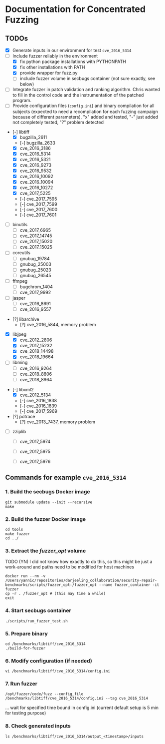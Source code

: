 # Documentation for Concentrated Fuzzing

## TODOs
- [X] Generate inputs in our environment for test `cve_2016_5314`
- [ ] Include fuzzer reliably in the environment
	- [X] fix python package installations with PYTHONPATH
 	- [X] fix other installations with PATH
 	- [X] provide wrapper for fuzz.py
 	- [ ] include fuzzer volume in secbugs container (not sure exactly, see below)
- [ ] Integrate fuzzer in patch validation and ranking algorithm. Chris wanted to fill in the control code and the instrumentation of the patched program.
- [ ] Provide configuration files (`config.ini`) and binary compilation for all subjects (expected to need a recompilation for each fuzzing campaign because of different parameters), "x" added and tested, "-" just added not completely tested, "?" problem detected
- [-] libtiff
	- [X] bugzilla_2611
	- [-] bugzilla_2633
	- [X] cve_2016_3186
	- [X] cve_2016_5314
	- [X] cve_2016_5321
	- [X] cve_2016_9273
	- [X] cve_2016_9532
	- [X] cve_2016_10092
	- [X] cve_2016_10094
	- [X] cve_2016_10272
	- [X] cve_2017_5225
	- [-] cve_2017_7595
	- [-] cve_2017_7599
	- [-] cve_2017_7600
	- [-] cve_2017_7601
- [ ] binutils
	- [ ] cve_2017_6965
	- [ ] cve_2017_14745
	- [ ] cve_2017_15020
	- [ ] cve_2017_15025
- [ ] coreutils
	- [ ] gnubug_19784
	- [ ] gnubug_25003
	- [ ] gnubug_25023
	- [ ] gnubug_26545
- [ ] ffmpeg
	- [ ] bugchrom_1404
	- [ ] cve_2017_9992
- [ ] jasper
	- [ ] cve_2016_8691
	- [ ] cve_2016_9557
- [?] libarchive
	- [?] cve_2016_5844, memory problem
- [X] libjpeg
	- [X] cve_2012_2806
	- [X] cve_2017_15232
	- [X] cve_2018_14498
	- [X] cve_2018_19664
- [ ] libming
	- [ ] cve_2016_9264
	- [ ] cve_2018_8806
	- [ ] cve_2018_8964
- [-] libxml2
	- [X] cve_2012_5134
	- [-] cve_2016_1838
	- [-] cve_2016_1839
	- [-] cve_2017_5969
- [?] potrace
	- [?] cve_2013_7437, memory problem
- [ ] zziplib
	- [ ] cve_2017_5974
	- [ ] cve_2017_5975
	- [ ] cve_2017_5976


## Commands for example `cve_2016_5314`


### 1. Build the secbugs Docker image

```
git submodule update --init --recursive
make
```


### 2. Build the fuzzer Docker image

```
cd tools
make fuzzer
cd ../
```


### 3. Extract the *fuzzer_opt* volume

TODO (YN) I did not know how exactly to do this, so this might be just a work-around and paths need to be modified for host machines

```
docker run --rm -v /Users/yannic/repositories/darjeeling_collaboration/security-repair-benchmarks/scripts/fuzzer_opt:/fuzzer_opt --name fuzzer_container -it fuzzer
cp -r . /fuzzer_opt # (this may time a while)
exit
```


### 4. Start secbugs container

```
./scripts/run_fuzzer_test.sh
```


### 5. Prepare binary

```
cd /benchmarks/libtiff/cve_2016_5314
./build-for-fuzzer
```


### 6. Modify configuration (if needed)

```
vi /benchmarks/libtiff/cve_2016_5314/config.ini
```

### 7. Run fuzzer

```
/opt/fuzzer/code/fuzz --config_file /benchmarks/libtiff/cve_2016_5314/config.ini --tag cve_2016_5314
```

... wait for specified time bound in config.ini (current default setup is 5 min for testing purpose)


### 8. Check generated inputs

```
ls /benchmarks/libtiff/cve_2016_5314/output_<timestamp>/inputs
```
